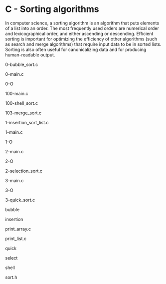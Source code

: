 # C - Sorting algorithms

In computer science, a sorting algorithm is an algorithm that puts elements of a list into an order. The most frequently used orders are numerical order and lexicographical order, and either ascending or descending. Efficient sorting is important for optimizing the efficiency of other algorithms (such as search and merge algorithms) that require input data to be in sorted lists. Sorting is also often useful for canonicalizing data and for producing human-readable output.

0-bubble_sort.c

0-main.c

0-O

100-main.c

100-shell_sort.c

103-merge_sort.c

1-insertion_sort_list.c

1-main.c

1-O

2-main.c

2-O

2-selection_sort.c

3-main.c

3-O

3-quick_sort.c

bubble

insertion

print_array.c

print_list.c

quick

select

shell

sort.h
